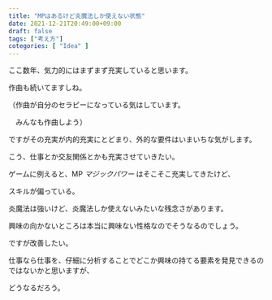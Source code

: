 ```yaml
---
title: "MPはあるけど炎魔法しか使えない状態"
date: 2021-12-21T20:49:00+09:00
draft: false
tags: ["考え方"]
cotegories: [ "Idea" ]
---
```


ここ数年、気力的にはまずまず充実していると思います。

作曲も続いてますしね。

（作曲が自分のセラピーになっている気はしています。

　みんなも作曲しよう）

ですがその充実が内的充実にとどまり、外的な要件はいまいちな気がします。

こう、仕事とか交友関係とかも充実させていきたい。

ゲームに例えると、MP _マジックパワー_ はそこそこ充実してきたけど、

スキルが偏っている。

炎魔法は強いけど、炎魔法しか使えないみたいな残念さがあります。

興味の向かないところは本当に興味ない性格なのでそうなるのでしょう。

ですが改善したい。

仕事なら仕事を、仔細に分析することでどこか興味の持てる要素を発見できるのではないかと思いますが、

どうなるだろう。
